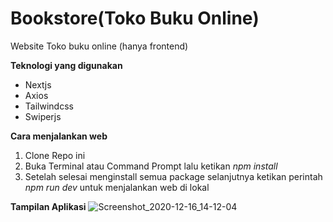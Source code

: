 # Bookstore(Toko Buku Online)


Website Toko buku online (hanya frontend)



**Teknologi yang digunakan**
* Nextjs
* Axios
* Tailwindcss
* Swiperjs

**Cara menjalankan web**
1. Clone Repo ini
2. Buka Terminal atau Command Prompt lalu ketikan *npm install*
3. Setelah selesai menginstall semua package selanjutnya ketikan perintah *npm run dev* untuk menjalankan web di lokal



**Tampilan Aplikasi**
![Screenshot_2020-12-16_14-12-04](https://user-images.githubusercontent.com/48466908/102316728-0d4b6580-3fa9-11eb-8e34-b799027ca7f7.png)
